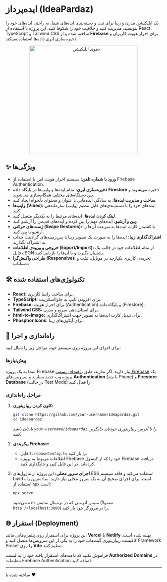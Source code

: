# ایده‌پرداز (IdeaPardaz)

یک اپلیکیشن مدرن و زیبا برای ثبت و دسته‌بندی ایده‌های شما. به راحتی ایده‌های خود را بنویسید، مدیریت کنید و خلاقیت خود را شکوفا کنید. این پروژه با استفاده از React، TypeScript و Tailwind CSS ساخته شده و از **Firebase** برای احراز هویت کاربران و ذخیره‌سازی ابری داده‌ها استفاده می‌کند.

<p align="center">
  <img src="https://github.com/user-attachments/assets/6584282c-4b53-4318-8774-8b83595c52bb" alt="دموی اپلیکیشن" width="350"/>
</p>

## ✨ ویژگی‌ها

- **ورود با شماره تلفن:** سیستم احراز هویت امن با استفاده از Firebase Authentication.
- **ذخیره‌سازی ابری:** تمام ایده‌ها و وایب‌ها در پایگاه داده **Firestore** ذخیره می‌شوند و بین دستگاه‌های مختلف همگام‌سازی می‌شوند.
- **ساخت و مدیریت ایده‌ها:** به سادگی ایده‌هایی با عنوان و محتوای دلخواه ایجاد کنید.
- **وایب‌ها (Vibes):** ایده‌های خود را با دسته‌بندی‌های قابل تنظیم (وایب) سازماندهی کنید.
- **لینک کردن ایده‌ها:** ایده‌های مرتبط را به یکدیگر متصل کنید.
- **پین و آرشیو:** ایده‌های مهم را پین کرده و ایده‌های قدیمی را آرشیو کنید.
- **ژست‌های حرکتی (Swipe Gestures):** با کشیدن کارت ایده‌ها به سرعت آن‌ها را آرشیو یا پین کنید.
- **اشتراک‌گذاری زیبا:** ایده‌ها را به صورت یک تصویر زیبا با پس‌زمینه‌های گرادینت جذاب به اشتراک بگذارید.
- **خروجی و ورودی اطلاعات (Export/Import):** از تمام اطلاعات خود در قالب یک فایل JSON پشتیبان بگیرید و یا آن‌ها را بازیابی کنید.
- **طراحی واکنش‌گرا (Responsive):** تجربه‌ی کاربری یکپارچه در موبایل، تبلت و دسکتاپ.

## 🛠️ تکنولوژی‌های استفاده شده

- **React:** برای ساخت رابط کاربری.
- **TypeScript:** برای افزودن تایپ به جاوااسکریپت.
- **Firebase:** برای احراز هویت (Authentication) و پایگاه داده (Firestore).
- **Tailwind CSS:** برای استایل‌دهی سریع و مدرن.
- **html-to-image:** برای تبدیل کارت ایده‌ها به تصویر جهت اشتراک‌گذاری.
- **Phosphor Icons:** برای آیکون‌های زیبا.

## 🚀 راه‌اندازی و اجرا

برای اجرای این پروژه روی سیستم خود، مراحل زیر را دنبال کنید:

### پیش‌نیازها

شما به یک پروژه Firebase نیاز دارید. اگر ندارید، طبق [راهنمای رسمی Firebase](https://firebase.google.com/docs/web/setup) یک پروژه وب جدید بسازید و سرویس‌های **Authentication** (با متد Phone) و **Firestore Database** (در حالت Test Mode) را فعال کنید.

### مراحل راه‌اندازی

1.  **کلون کردن ریپازیتوری:**
    ```bash
    git clone https://github.com/your-username/ideapardaz.git
    cd ideapardaz
    ```
    *یادتان باشد `your-username/ideapardaz` را با آدرس ریپازیتوری خودتان جایگزین کنید.*

2.  **پیکربندی Firebase:**
    - فایل `firebaseConfig.ts` را باز کنید.
    - اطلاعات مربوط به پروژه Firebase خود را که از کنسول Firebase دریافت کرده‌اید، در این فایل کپی و جایگذاری کنید.

3.  **اجرای سرور محلی:**
    این پروژه از ماژول‌های ES6 استفاده می‌کند و فاقد سیستم build است. برای اجرای صحیح آن به یک سرور محلی نیاز دارید. ساده‌ترین راه استفاده از `npx` است:
    ```bash
    npx serve
    ```
    سپس آدرسی که در ترمینال نمایش داده می‌شود (معمولاً `http://localhost:3000`) را در مرورگر خود باز کنید.

## 🌐 استقرار (Deployment)

این پروژه برای استقرار روی پلتفرم‌هایی مانند **Vercel** یا **Netlify** بهینه شده است. کافیست ریپازیتوری گیت‌هاب خود را به یکی از این سرویس‌ها متصل کنید و Framework Preset را روی **Vite** تنظیم کنید.

فراموش نکنید که دامنه‌های استقرار یافته خود را به لیست **Authorized Domains** در تنظیمات Firebase Authentication اضافه کنید.

---
ساخته شده با ❤️